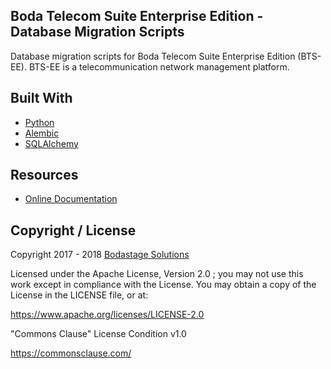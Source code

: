 ## Boda Telecom Suite Enterprise Edition - Database Migration Scripts

Database migration scripts for Boda Telecom Suite Enterprise Edition (BTS-EE). BTS-EE is a telecommunication network management platform.

## Built With
- [Python](https://www.python.org/)
- [Alembic](http://alembic.zzzcomputing.com)
- [SQLAlchemy](http://sqlalchemy.readthedocs.io/)

## Resources

* [Online Documentation](http://docs.bodastage.com)

## Copyright / License
Copyright 2017 - 2018 [Bodastage Solutions](http://www.bodastage.com)

Licensed under the Apache License, Version 2.0 ; you may not use this work except in compliance with the License. You may obtain a copy of the License in the LICENSE file, or at:

https://www.apache.org/licenses/LICENSE-2.0

"Commons Clause" License Condition v1.0

https://commonsclause.com/